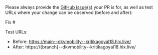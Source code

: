 Please always provide the [GitHub issue(s)](../issues) your PR is for, as well as test URLs where your change can be observed (before and after):

Fix #<gh-issue-id>

Test URLs:
- Before: https://main--dkvmobility--kritikagoyal18.hlx.live/
- After: https://{branch}--dkvmobility--kritikagoyal18.hlx.live/
